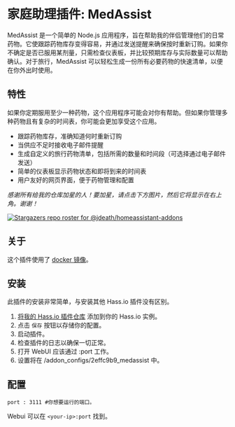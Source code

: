 # 家庭助理插件: MedAssist

MedAssist 是一个简单的 Node.js 应用程序，旨在帮助我的伴侣管理他们的日常药物。它使跟踪药物库存变得容易，并通过发送提醒来确保按时重新订购。如果你不确定是否已服用某剂量，只需检查仪表板，并比较预期库存与实际数量可以帮助确认。对于旅行，MedAssist 可以轻松生成一份所有必要药物的快速清单，以便在你外出时使用。

## 特性
如果你定期服用至少一种药物，这个应用程序可能会对你有帮助。但如果你管理多种药物且有复杂的时间表，你可能会更加享受这个应用。

- 跟踪药物库存，准确知道何时重新订购
- 当供应不足时接收电子邮件提醒
- 生成自定义的旅行药物清单，包括所需的数量和时间段（可选择通过电子邮件发送）
- 简单的仪表板显示药物状态和即将到来的时间表
- 用户友好的网页界面，便于药物管理和配置

_感谢所有给我的仓库加星的人！要加星，请点击下方图片，然后它将显示在右上角。谢谢！_

[![Stargazers repo roster for @jdeath/homeassistant-addons](https://reporoster.com/stars/jdeath/homeassistant-addons)](https://github.com/jdeath/homeassistant-addons/stargazers)

## 关于

这个插件使用了 [docker 镜像](https://github.com/njic/medassist/releases)。

## 安装

此插件的安装非常简单，与安装其他 Hass.io 插件没有区别。

1. [将我的 Hass.io 插件仓库][repository] 添加到你的 Hass.io 实例。
1. 点击 `保存` 按钮以存储你的配置。
1. 启动插件。
1. 检查插件的日志以确保一切正常。
1. 打开 WebUI 应该通过 <your-ip>:port 工作。
1. 设置将在 /addon_configs/2effc9b9_medassist 中。

## 配置

```
port : 3111 #你想要运行的端口。
```

Webui 可以在 `<your-ip>:port` 找到。

[repository]: https://github.com/jdeath/homeassistant-addons